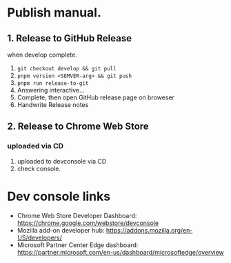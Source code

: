 # Publish manual.
## 1. Release to GitHub Release

when develop complete.

1. `git checkout develop && git pull`
2. `pnpm version <SEMVER-arg> && git push`
3. `pnpm run release-to-git`
4. Answering interactive...
5. Complete, then open GitHub release page on broweser
6. Handwrite Release notes

## 2. Release to Chrome Web Store
### uploaded via CD

1. uploaded to devconsole via CD
2. check console.

# Dev console links

- Chrome Web Store Developer Dashboard: https://chrome.google.com/webstore/devconsole
- Mozilla add-on developer hub: https://addons.mozilla.org/en-US/developers/
- Microsoft Partner Center Edge dashboard: https://partner.microsoft.com/en-us/dashboard/microsoftedge/overview
